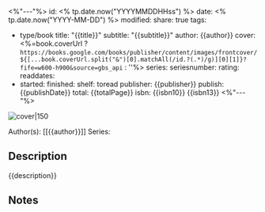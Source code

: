 <%"---"%>
id: <% tp.date.now("YYYYMMDDHHss") %>
date: <% tp.date.now("YYYY-MM-DD") %>
modified: 
share: true
tags:
- type/book
title: "{{title}}"
subtitle: "{{subtitle}}"
author: {{author}}
cover: <%=book.coverUrl ? `https://books.google.com/books/publisher/content/images/frontcover/${[...book.coverUrl.split("&")[0].matchAll(/id.?(.*)/g)][0][1]}?fife=w600-h900&source=gbs_api` : ''%>
series: 
seriesnumber: 
rating: 
readdates:
- started: 
  finished: 
shelf: toread
publisher: {{publisher}}
publish: {{publishDate}}
total: {{totalPage}}
isbn: {{isbn10}} {{isbn13}}
<%"---"%>

![cover|150]({{coverUrl}})


Author(s): [[{{author}}]]
Series: 

## Description

{{description}}

## Notes


